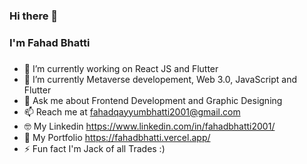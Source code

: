### Hi there 👋

### I'm Fahad Bhatti
### 

- 🔭 I’m currently working on React JS and Flutter
- 🌱 I’m currently  Metaverse developement, Web 3.0, JavaScript and Flutter
- 💬 Ask me about Frontend Development and Graphic Designing
- 📫 Reach me at fahadqayyumbhatti2001@gmail.com
- 🤓 My Linkedin https://www.linkedin.com/in/fahadbhatti2001/
- 🌟 My Portfolio https://fahadbhatti.vercel.app/
- ⚡ Fun fact I'm Jack of all Trades :)
